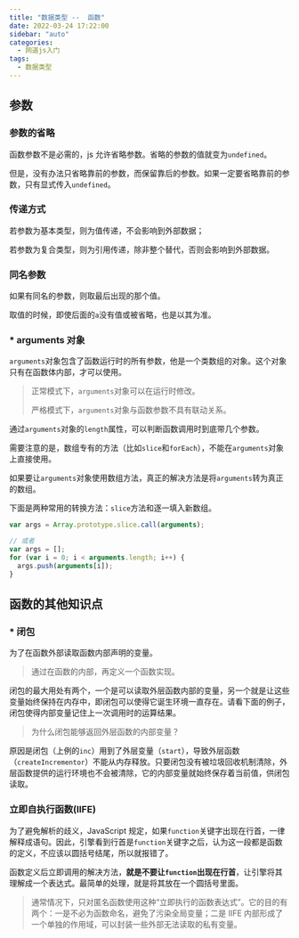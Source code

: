 ```yaml
---
title: "数据类型 --  函数"
date: 2022-03-24 17:22:00
sidebar: "auto"
categories:
  - 网道js入门
tags:
  - 数据类型
---
```


## 参数

### 参数的省略

函数参数不是必需的，js 允许省略参数。省略的参数的值就变为`undefined`。

但是，没有办法只省略靠前的参数，而保留靠后的参数。如果一定要省略靠前的参数，只有显式传入`undefined`。

### 传递方式

若参数为基本类型，则为值传递，不会影响到外部数据；

若参数为复合类型，则为引用传递，除非整个替代，否则会影响到外部数据。

### 同名参数

如果有同名的参数，则取最后出现的那个值。

取值的时候，即使后面的`a`没有值或被省略，也是以其为准。

### \* arguments 对象

`arguments`对象包含了函数运行时的所有参数，他是一个类数组的对象。这个对象只有在函数体内部，才可以使用。

> 正常模式下，`arguments`对象可以在运行时修改。
>
> 严格模式下，`arguments`对象与函数参数不具有联动关系。

通过`arguments`对象的`length`属性，可以判断函数调用时到底带几个参数。

需要注意的是，数组专有的方法（比如`slice`和`forEach`），不能在`arguments`对象上直接使用。

如果要让`arguments`对象使用数组方法，真正的解决方法是将`arguments`转为真正的数组。

下面是两种常用的转换方法：`slice`方法和逐一填入新数组。

```js
var args = Array.prototype.slice.call(arguments);

// 或者
var args = [];
for (var i = 0; i < arguments.length; i++) {
  args.push(arguments[i]);
}
```

## 函数的其他知识点

### \* 闭包

为了在函数外部读取函数内部声明的变量。

> 通过在函数的内部，再定义一个函数实现。

闭包的最大用处有两个，一个是可以读取外层函数内部的变量，另一个就是让这些变量始终保持在内存中，即闭包可以使得它诞生环境一直存在。请看下面的例子，闭包使得内部变量记住上一次调用时的运算结果。

> 为什么闭包能够返回外层函数的内部变量？

原因是闭包（上例的`inc`）用到了外层变量（`start`），导致外层函数（`createIncrementor`）不能从内存释放。只要闭包没有被垃圾回收机制清除，外层函数提供的运行环境也不会被清除，它的内部变量就始终保存着当前值，供闭包读取。

### 立即自执行函数(IIFE)

为了避免解析的歧义，JavaScript 规定，如果`function`关键字出现在行首，一律解释成语句。因此，引擎看到行首是`function`关键字之后，认为这一段都是函数的定义，不应该以圆括号结尾，所以就报错了。

函数定义后立即调用的解决方法，**就是不要让`function`出现在行首**，让引擎将其理解成一个表达式。最简单的处理，就是将其放在一个圆括号里面。

> 通常情况下，只对匿名函数使用这种“立即执行的函数表达式”。它的目的有两个：一是不必为函数命名，避免了污染全局变量；二是 IIFE 内部形成了一个单独的作用域，可以封装一些外部无法读取的私有变量。
